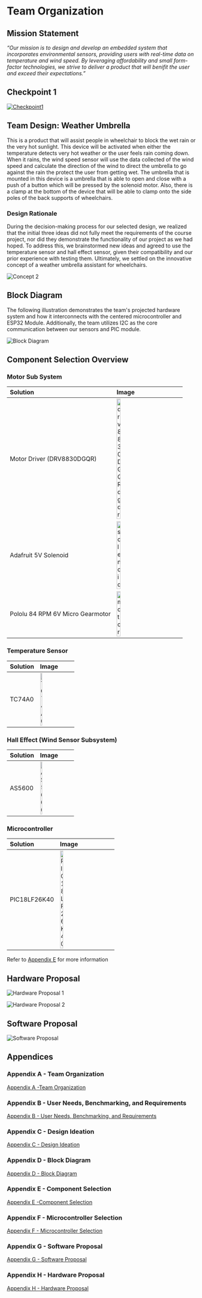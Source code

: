 # Team Organization

## Mission Statement  

_“Our mission is to design and develop an embedded system that incorporates environmental sensors, providing users with real-time data on temperature and wind speed. By leveraging affordability and small form-factor technologies, we strive to deliver a product that will benifit the user and exceed their expectations.”_

## Checkpoint 1

[![Checkpoint1](http://img.youtube.com/vi/tuxcnhY91rg/0.jpg)](http://www.youtube.com/watch?v=tuxcnhY91rg "Checkpoint1")

## Team Design: Weather Umbrella

This is a product that will assist people in wheelchair to block the wet rain or the very hot sunlight. This device will be activated when either the temperature detects very hot weather or the user feels rain coming down. When it rains, the wind speed sensor will use the data collected of the wind speed and calculate the direction of the wind to direct the umbrella to go against the rain the protect the user from getting wet. The umbrella that is mounted in this device is a umbrella that is able to open and close with a push of a button which will be pressed by the solenoid motor. Also, there is a clamp at the bottom of the device that will be able to clamp onto the side poles of the back supports of wheelchairs.

### Design Rationale

During the decision-making process for our selected design, we realized that the initial three ideas did not fully meet the requirements of the course project, nor did they demonstrate the functionality of our project as we had hoped. To address this, we brainstormed new ideas and agreed to use the temperature sensor and hall effect sensor, given their compatibility and our prior experience with testing them. Ultimately, we settled on the innovative concept of a weather umbrella assistant for wheelchairs.

![Concept 2](/media/webpage//EGR314Concept.png "Chosen Design Concept")

## Block Diagram

The following illustration demonstrates the team's projected hardware system and how it interconnects with the centered microcontroller and ESP32 Module. Additionally, the team utilizes I2C as the core communication between our sensors and PIC module.

![Block Diagram](/media/webpage/Block_Diagram.png "Block Diagram")

## Component Selection Overview

### Motor Sub System

| Solution | Image |
|:----|:----|
|Motor Driver (DRV8830DGQR)| <img src="/media/webpage//drv8830dgqr.png" alt="drv8830DGQRdgqr" width="25%" height="25%"/>| 
|Adafruit 5V Solenoid   | <img src="/media/webpage//solenoid.png" alt="solenoid" width="25%" height="25%"/> |
|Pololu 84 RPM 6V Micro Gearmotor   | <img src="/media/webpage//motor.png" alt="motor" width="25%" height="25%"/>|

### Temperature Sensor

| Solution | Image |
|:----|:----|
|TC74A0 | <img src="/media/webpage//TC74A0.png" alt="TC74A0" width="25%" height="25%"/>|

### Hall Effect (Wind Sensor Subsystem)

| Solution | Image |
|:----|:----|
|AS5600 | <img src="/media/webpage//AS5600.png" alt="AS5600" width="25%" height="25%"/>|

### Microcontroller

| Solution | Image |
|:----|:----|
|PIC18LF26K40 | <img src="/media/webpage//PIC18LF26K40.png" alt="PIC18LF26K40" width="25%" height="25%"/>|

Refer to [Appendix E](Appendix_E.md) for more information

## Hardware Proposal

![Hardware Proposal 1](/media/webpage/hardware_proposal_1.png "Hardware Proposal 1")

![Hardware Proposal 2](/media/webpage/hardware_proposal_2.png "Hardware Proposal 2")

## Software Proposal

![Software Proposal](/media/webpage/software_proposal.png "Software Proposal")

## Appendices

### Appendix A - Team Organization

[Appendix A -Team Organization](Appendix_A.md)

### Appendix B - User Needs, Benchmarking, and Requirements

[Appendix B - User Needs, Benchmarking, and Requirements](Appendix_B.md)

### Appendix C - Design Ideation 

[Appendix C - Design Ideation](Appendix_C.md)

### Appendix D - Block Diagram

[Appendix D - Block Diagram](Appendix_D.md)

### Appendix E - Component Selection

[Appendix E -Component Selection](Appendix_E.md)

### Appendix F - Microcontroller Selection

[Appendix F - Microcontroller Selection](Appendix_F.md)

### Appendix G - Software Proposal

[Appendix G - Software Proposal](Appendix_G.md)

### Appendix H - Hardware Proposal

[Appendix H - Hardware Proposal](Appendix_H.md)

